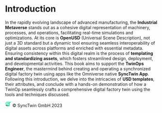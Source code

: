 # Introduction

In the rapidly evolving landscape of advanced manufacturing, the **Industrial Metaverse** stands out as a cohesive digital representation of machinery, processes, and operations, facilitating real-time simulations and optimizations. At its core is **OpenUSD** (Universal Scene Description), not just a 3D standard but a dynamic tool ensuring seamless interoperability of digital assets across platforms and enriched with essential metadata. Ensuring consistency within this digital realm is the process of **templating and standardizing assets**, which fosters streamlined design, deployment, and developmental activities. This book aims to support the **TwinOps Engineer**, the mastermind behind creating and operating a synchronized digital factory twin using apps like the Omniverse native **SyncTwin App**. Following this introduction, we delve into the intricacies of **USD templates**, their attributes, and conclude with a hands-on demonstration of how a TwinOp seamlessly crafts a comprehensive digital factory twin using the tools and techniques discussed.

<img src="assets/img/synctwinlogo.png" alt="logo" width="20"/> &copy; SyncTwin GmbH 2023
